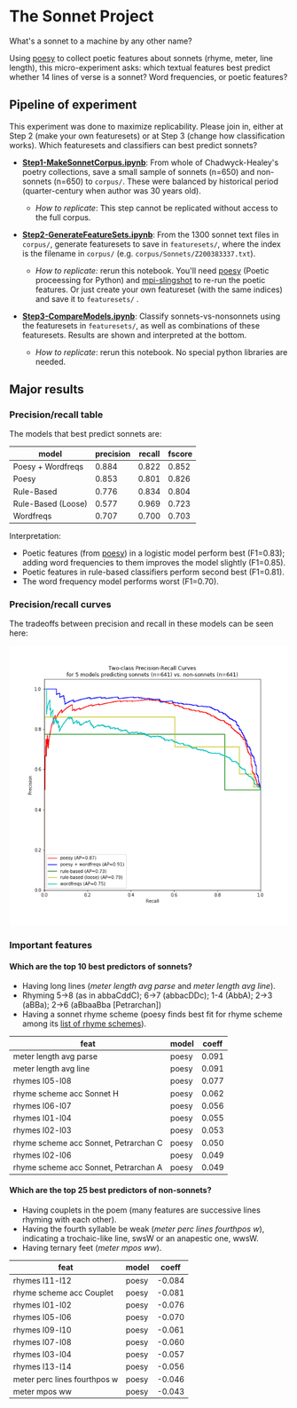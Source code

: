 # The Sonnet Project

What's a sonnet to a machine by any other name?

Using [poesy](https://github.com/quadrismegistus/poesy) to collect poetic features about sonnets (rhyme, meter, line length), this micro-experiment asks: which textual features best predict whether 14 lines of verse is a sonnet? Word frequencies, or poetic features?

## Pipeline of experiment

This experiment was done to maximize replicability. Please join in, either at Step 2 (make your own featuresets) or at Step 3 (change how classification works). Which featuresets and classifiers can best predict sonnets?

* **[Step1-MakeSonnetCorpus.ipynb](Step1-MakeSonnetCorpus.ipynb)**: From whole of Chadwyck-Healey's poetry collections, save a small sample of sonnets (n=650) and non-sonnets (n=650) to `corpus/`. These were balanced by historical period (quarter-century when author was 30 years old).
	* *How to replicate*: This step cannot be replicated without access to the full corpus.

* **[Step2-GenerateFeatureSets.ipynb](Step2-GenerateFeatureSets.ipynb)**: From the 1300 sonnet text files in `corpus/`, generate featuresets to save in `featuresets/`, where the index is the filename in `corpus/` (e.g. `corpus/Sonnets/Z200383337.txt`).
	* *How to replicate:* rerun this notebook. You'll need [poesy](https://github.com/quadrismegistus/poesy) (Poetic proceessing for Python) and [mpi-slingshot](https://github.com/quadrismegistus/mpi-slingshot) to re-run the poetic features. Or just create your own  featureset (with the same indices) and save it to `featuresets/` .

* **[Step3-CompareModels.ipynb](Step3-CompareModels.ipynb)**: Classify sonnets-vs-nonsonnets using the featuresets in `featuresets/`, as well as combinations of these featuresets. Results are shown and interpreted at the bottom.
	* *How to replicate*: rerun this notebook. No special python libraries are needed.

## Major results

### Precision/recall table

The models that best predict sonnets are:

| model              | precision | recall | fscore |
|--------------------|-----------|--------|--------|
| Poesy + Wordfreqs  | 0.884     | 0.822  | 0.852  |
| Poesy              | 0.853     | 0.801  | 0.826  |
| Rule-Based         | 0.776     | 0.834  | 0.804  |
| Rule-Based (Loose) | 0.577     | 0.969  | 0.723  |
| Wordfreqs          | 0.707     | 0.700  | 0.703  |

Interpretation:

* Poetic features (from [poesy](https://github.com/quadrismegistus/poesy)) in a logistic model perform best (F1=0.83); adding word frequencies to them improves the model slightly (F1=0.85).
* Poetic features in rule-based classifiers perform second best (F1=0.81).
* The word frequency model performs worst (F1=0.70).

### Precision/recall curves

The tradeoffs between precision and recall in these models can be seen here:

![precision/recall surves](figure.png)

### Important features

#### Which are the top 10 best predictors of sonnets?

* Having long lines (*meter length avg parse* and *meter length avg line*).
* Rhyming 5->8 (as in abbaCddC); 6->7 (abbacDDc); 1-4 (AbbA); 2->3 (aBBa); 2->6 (aBbaaBba [Petrarchan])
* Having a sonnet rhyme scheme (poesy finds best fit for rhyme scheme among its [list of rhyme schemes](https://github.com/quadrismegistus/poesy/blob/master/poesy/schemes/rhyme_schemes.txt)).

| feat                                  | model | coeff |
|---------------------------------------|-------|-------|
| meter length avg parse                | poesy | 0.091 |
| meter length avg line                 | poesy | 0.091 |
| rhymes l05-l08                        | poesy | 0.077 |
| rhyme scheme acc Sonnet H             | poesy | 0.062 |
| rhymes l06-l07                        | poesy | 0.056 |
| rhymes l01-l04                        | poesy | 0.055 |
| rhymes l02-l03                        | poesy | 0.053 |
| rhyme scheme acc Sonnet, Petrarchan C | poesy | 0.050 |
| rhymes l02-l06                        | poesy | 0.049 |
| rhyme scheme acc Sonnet, Petrarchan A | poesy | 0.049 |


#### Which are the top 25 best predictors of non-sonnets?

* Having couplets in the poem (many features are successive lines rhyming with each other).
* Having the fourth syllable be weak (*meter perc lines fourthpos w*), indicating a trochaic-like line, swsW or an anapestic one, wwsW.
* Having ternary feet (*meter mpos ww*).

| feat                         | model | coeff  |
|------------------------------|-------|--------|
| rhymes l11-l12               | poesy | -0.084 |
| rhyme scheme acc Couplet     | poesy | -0.081 |
| rhymes l01-l02               | poesy | -0.076 |
| rhymes l05-l06               | poesy | -0.070 |
| rhymes l09-l10               | poesy | -0.061 |
| rhymes l07-l08               | poesy | -0.060 |
| rhymes l03-l04               | poesy | -0.057 |
| rhymes l13-l14               | poesy | -0.056 |
| meter perc lines fourthpos w | poesy | -0.046 |
| meter mpos ww                | poesy | -0.043 |